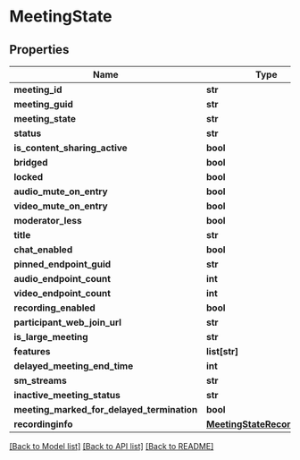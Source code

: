 # MeetingState

## Properties
Name | Type | Description | Notes
------------ | ------------- | ------------- | -------------
**meeting_id** | **str** |  | [optional] 
**meeting_guid** | **str** |  | [optional] 
**meeting_state** | **str** |  | [optional] 
**status** | **str** |  | [optional] 
**is_content_sharing_active** | **bool** |  | [optional] 
**bridged** | **bool** |  | [optional] 
**locked** | **bool** |  | [optional] 
**audio_mute_on_entry** | **bool** |  | [optional] 
**video_mute_on_entry** | **bool** |  | [optional] 
**moderator_less** | **bool** |  | [optional] 
**title** | **str** |  | [optional] 
**chat_enabled** | **bool** |  | [optional] 
**pinned_endpoint_guid** | **str** |  | [optional] 
**audio_endpoint_count** | **int** |  | [optional] 
**video_endpoint_count** | **int** |  | [optional] 
**recording_enabled** | **bool** |  | [optional] 
**participant_web_join_url** | **str** |  | [optional] 
**is_large_meeting** | **str** |  | [optional] 
**features** | **list[str]** |  | [optional] 
**delayed_meeting_end_time** | **int** |  | [optional] 
**sm_streams** | **str** |  | [optional] 
**inactive_meeting_status** | **str** |  | [optional] 
**meeting_marked_for_delayed_termination** | **bool** |  | [optional] 
**recordinginfo** | [**MeetingStateRecordinginfo**](MeetingStateRecordinginfo.md) |  | [optional] 

[[Back to Model list]](../README.md#documentation-for-models) [[Back to API list]](../README.md#documentation-for-api-endpoints) [[Back to README]](../README.md)


